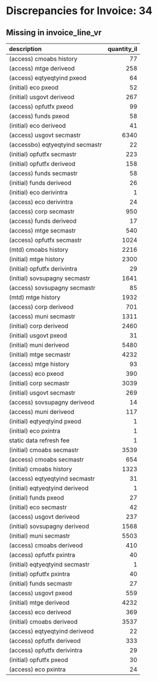 # Discrepancies for Invoice: 34

## Missing in invoice_line_vr

| description                     |   quantity_il |
|:--------------------------------|--------------:|
| (access) cmoabs history         |            77 |
| (access) mtge deriveod          |           258 |
| (access) eqtyeqtyind pxeod      |            64 |
| (initial) eco pxeod             |            52 |
| (initial) usgovt deriveod       |           267 |
| (access) opfutfx pxeod          |            99 |
| (access) funds pxeod            |            58 |
| (initial) eco deriveod          |            41 |
| (access) usgovt secmastr        |          6340 |
| (accessbo) eqtyeqtyind secmastr |            22 |
| (initial) opfutfx secmastr      |           223 |
| (initial) opfutfx deriveod      |           158 |
| (access) funds secmastr         |            58 |
| (initial) funds deriveod        |            26 |
| (initial) eco derivintra        |             1 |
| (access) eco derivintra         |            24 |
| (access) corp secmastr          |           950 |
| (access) funds deriveod         |            17 |
| (access) mtge secmastr          |           540 |
| (access) opfutfx secmastr       |          1024 |
| (mtd) cmoabs history            |          2216 |
| (initial) mtge history          |          2300 |
| (initial) opfutfx derivintra    |            29 |
| (initial) sovsupagny secmastr   |          1641 |
| (access) sovsupagny secmastr    |            85 |
| (mtd) mtge history              |          1932 |
| (access) corp deriveod          |           701 |
| (access) muni secmastr          |          1311 |
| (initial) corp deriveod         |          2460 |
| (initial) usgovt pxeod          |            31 |
| (initial) muni deriveod         |          5480 |
| (initial) mtge secmastr         |          4232 |
| (access) mtge history           |            93 |
| (access) eco pxeod              |           390 |
| (initial) corp secmastr         |          3039 |
| (initial) usgovt secmastr       |           269 |
| (access) sovsupagny deriveod    |            14 |
| (access) muni deriveod          |           117 |
| (initial) eqtyeqtyind pxeod     |             1 |
| (initial) eco pxintra           |             1 |
| static data refresh fee         |             1 |
| (initial) cmoabs secmastr       |          3539 |
| (access) cmoabs secmastr        |           654 |
| (initial) cmoabs history        |          1323 |
| (access) eqtyeqtyind secmastr   |            31 |
| (initial) eqtyeqtyind deriveod  |             1 |
| (initial) funds pxeod           |            27 |
| (initial) eco secmastr          |            42 |
| (access) usgovt deriveod        |           237 |
| (initial) sovsupagny deriveod   |          1568 |
| (initial) muni secmastr         |          5503 |
| (access) cmoabs deriveod        |           410 |
| (access) opfutfx pxintra        |            40 |
| (initial) eqtyeqtyind secmastr  |             1 |
| (initial) opfutfx pxintra       |            40 |
| (initial) funds secmastr        |            27 |
| (access) usgovt pxeod           |           559 |
| (initial) mtge deriveod         |          4232 |
| (access) eco deriveod           |           369 |
| (initial) cmoabs deriveod       |          3537 |
| (access) eqtyeqtyind deriveod   |            22 |
| (access) opfutfx deriveod       |           333 |
| (access) opfutfx derivintra     |            29 |
| (initial) opfutfx pxeod         |            30 |
| (access) eco pxintra            |            24 |
